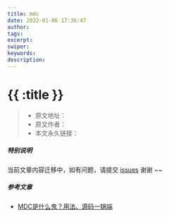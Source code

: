 ```yaml
---
title: mdc
date: 2022-01-06 17:36:47
author:
tags:
excerpt:
swiper:
keywords:
description:
---
```


# {{ :title }}

> * 原文地址：[]()
> * 原文作者：[]()
> * 本文永久链接：[]()

##### **特别说明**

当前文章内容迁移中，如有问题，请提交 [issues](https://github.com/Starrier/starrier.github.io/issues) 谢谢 ~~

##### 参考文章

- [MDC是什么鬼？用法、源码一锅端](https://juejin.cn/post/6844904132478763022)
